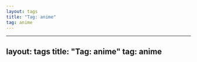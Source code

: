 ```yaml
---
layout: tags
title: "Tag: anime"
tag: anime
---
```

---
layout: tags
title: "Tag: anime"
tag: anime
---
